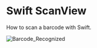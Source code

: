 # Swift ScanView
How to scan a barcode with Swift.

![Barcode_Recognized](https://user-images.githubusercontent.com/9497415/133944897-b3d2a853-84a6-457d-9e49-1333351d2b6f.jpg)

